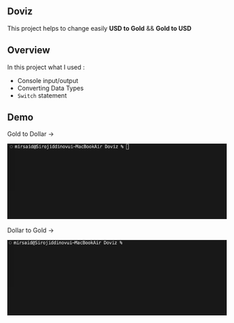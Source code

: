 ## Doviz

 This project helps to change easily **USD to Gold** && **Gold to USD** 

 ## Overview

 In this project what I used :

 *  Console input/output
 *  Converting Data Types
 *  `Switch` statement

 ## Demo
 Gold to Dollar -> 

 ![](./Assets/Gold%20gif.gif)

 Dollar to Gold ->
 
 ![](./Assets/dollar%20gi.gif)



